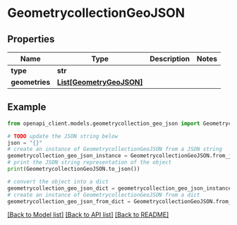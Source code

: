 # GeometrycollectionGeoJSON


## Properties

Name | Type | Description | Notes
------------ | ------------- | ------------- | -------------
**type** | **str** |  | 
**geometries** | [**List[GeometryGeoJSON]**](GeometryGeoJSON.md) |  | 

## Example

```python
from openapi_client.models.geometrycollection_geo_json import GeometrycollectionGeoJSON

# TODO update the JSON string below
json = "{}"
# create an instance of GeometrycollectionGeoJSON from a JSON string
geometrycollection_geo_json_instance = GeometrycollectionGeoJSON.from_json(json)
# print the JSON string representation of the object
print(GeometrycollectionGeoJSON.to_json())

# convert the object into a dict
geometrycollection_geo_json_dict = geometrycollection_geo_json_instance.to_dict()
# create an instance of GeometrycollectionGeoJSON from a dict
geometrycollection_geo_json_from_dict = GeometrycollectionGeoJSON.from_dict(geometrycollection_geo_json_dict)
```
[[Back to Model list]](../README.md#documentation-for-models) [[Back to API list]](../README.md#documentation-for-api-endpoints) [[Back to README]](../README.md)


